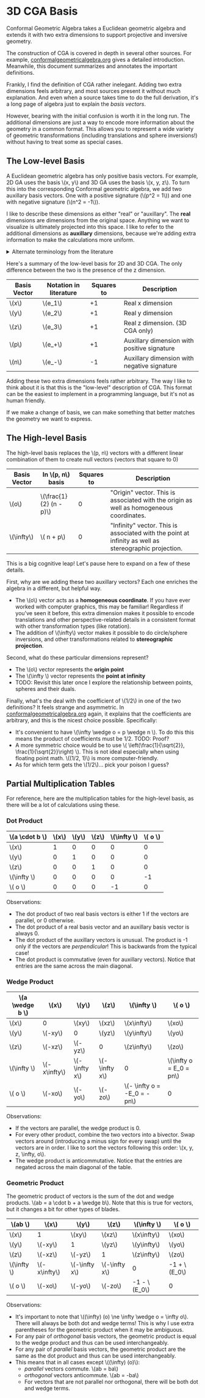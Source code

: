 # 3D CGA Basis

Conformal Geometric Algebra takes a Euclidean geometric algebra and extends it with
two extra dimensions to support projective and inversive geometry.

The construction of CGA is covered in depth in several other sources. For example,
[conformalgeometricalgebra.org](https://www.conformalgeometricalgebra.org/wiki/index.php?title=Main_Page)
gives a detailed introduction. Meanwhile, this document summarizes and
annotates the important definitions.

Frankly, I find the definition of CGA rather inelegant. Adding two extra
dimensions feels arbitrary, and most sources present it without much
explanation. And even when a source takes time to do the full derivation,
it's a long page of algebra just to explain the _basis vectors_. 

However, bearing with the initial confusion is worth it in the long run.
The additional dimensions are just a way to encode more information about the
geometry in a common format. This allows you to represent a wide variety of
geometric transformations (including translations and sphere inversions!) 
without having to treat some as special cases.

## The Low-level Basis

A Euclidean geometric algebra has only positive basis vectors. For example,
2D GA uses the basis \\(x, y\\) and 3D GA uses the basis \\(x, y, z\\). To turn 
this into the corresponding Conformal geometric algebra, we add two
auxillary basis vectors. One with a positive signature (\\(p^2 = 1\\)) and one with 
negative signature (\\(n^2 = -1\\)).

I like to describe these dimensions as either "real" or "auxillary". The
**real** dimensions are dimensions from the original space. Anything we want
to visualize is ultimately projected into this space. I like to refer
to the additional dimensions as **auxillary** dimensions, because we're
adding extra information to make the calculations more uniform. 

<details>
<summary>Alternate terminology from the literature</summary>
There are other
names for this. For example, the <a href="https://clifford.readthedocs.io/en/stable/tutorials/cga/">Python <kbd>clifford</kbd> docs</a>
calls this the <a href="https://en.wikipedia.org/wiki/Minkowski_plane">Minkowski Plane</a>. I'm not familiar with that concept and it adds complexity to the definition.
</details>

Here's a summary of the low-level basis for 2D and 3D CGA. The only difference
between the two is the presence of the z dimension.

| Basis Vector | Notation in literature | Squares to | Description |
| --- | --- |---| --- |
| \\(x\\) | \\(e_1\\) | +1 | Real x dimension |
| \\(y\\) | \\(e_2\\) | +1 | Real y dimension |
| \\(z\\) | \\(e_3\\) | +1 | Real z dimension. (3D CGA only) |
| \\(p\\) | \\(e_+\\) | +1 | Auxillary dimension with positive signature |
| \\(n\\) | \\(e_-\\) | -1 | Auxillary dimension with negative signature |

Adding these two extra dimensions feels rather arbitrary. The way I like
to think about it is that this is the "low-level" description of CGA. This
format can be the easiest to implement in a programming language, but it's
not as human friendly.

If we make a change of basis, we can make something that better matches the
geometry we want to express.

## The High-level Basis

The high-level basis replaces the \\(p, n\\) vectors with a different linear
combination of them to create null vectors (vectors that square to 0)

| Basis Vector | In \\(p, n\\) basis | Squares to | Description |
|---|---|---|---|
| \\(o\\) | \\(\frac{1}{2} (n - p)\\) | 0 | "Origin" vector. This is associated with the origin as well as homogeneous coordinates. |
| \\(\infty\\) | \\( n + p\\) | 0 | "Infinity" vector. This is associated with the point at infinity as well as stereographic projection. |

This is a big cognitive leap! Let's pause here to expand on a few of these
details.

First, why are we adding these two auxillary vectors? Each one enriches the
algebra in a different, but helpful way.

- The \\(o\\) vector acts as a **homogeneous coordinate**. If you have ever worked with computer graphics, this may be familiar! Regardless if you've seen it before, this extra dimension makes it possible to encode translations and other perspective-related details in a consistent format with other transformation types (like rotation).
- The addition of \\(\infty\\) vector makes it possible to do circle/sphere inversions, and other transformations related to **stereographic projection**.

Second, what do these particular dimensions represent?

- The \\(o\\) vector represents the **origin point**
- The \\(\infty \\) vector represents the **point at infinity**
- TODO: Revisit this later once I explore the relationship between points, spheres and their duals.

Finally, what's the deal with the coefficient of \\(1/2\\) in one of the two
definitions? It feels strange and asymmetric. In [conformalgeometricalgebra.org](https://www.conformalgeometricalgebra.org/wiki/index.php?title=Main_Page) 
again, it explains that the coefficients are arbitrary, and this is the nicest choice possible. Specifically:

- It's convenient to have \\(\infty \wedge o = p \wedge n \\). To do this this means the product of coefficients must be 1/2. TODO: Proof?
- A more symmetric choice would be to use \\( \left(\frac{1}{\sqrt{2}}, \frac{1}{\sqrt{2}}\right) \\). This is not ideal especially when using floating point math. \\((1/2, 1)\\) is more computer-friendly.
- As for which term gets the \\(1/2\\)... pick your poison I guess?

## Partial Multiplication Tables

For reference, here are the multiplication tables for the high-level basis, as
there will be a lot of calculations using these. 

### Dot Product

| \\(a \cdot b \\)| \\(x\\) | \\(y\\) | \\(z\\) | \\(\infty \\) | \\( o \\) |
|---|---|---|---|---|---|
| \\(x\\)       | 1 | 0 | 0 | 0  | 0 |
| \\(y\\)       | 0 | 1 | 0 | 0  | 0 | 
| \\(z\\)       | 0 | 0 | 1 | 0  | 0 |
| \\(\infty \\) | 0 | 0 | 0 | 0  | -1 | 
| \\( o \\)     | 0 | 0 | 0 | -1 | 0 |

Observations:

- The dot product of two real basis vectors is either 1 if the vectors are parallel, or 0 otherwise.
- The dot product of a real basis vector and an auxillary basis vector is always 0.
- The dot product of the auxillary vectors is unusual. The product is -1 only if the vectors are _perpendicular_! This is backwards from the typical case!
- The dot product is commutative (even for auxillary vectors). Notice that entries are the same across the main diagonal.

### Wedge Product

| \\(a \wedge b \\)| \\(x\\) | \\(y\\) | \\(z\\) | \\(\infty \\) | \\( o \\) |
|---|---|---|---|---|---|
| \\(x\\)       | 0              | \\(xy\\)        | \\(xz\\)        | \\(x\infty\\)  | \\(xo\\)       |
| \\(y\\)       | \\(-xy\\)      | 0               | \\(yz\\)        | \\(y\infty\\)  | \\(yo\\)       | 
| \\(z\\)       | \\(-xz\\)      | \\(-yz\\)       | 0               | \\(z\infty\\)  | \\(zo\\)       |
| \\(\infty \\) | \\(-x\infty\\) | \\(-\infty x\\) | \\(-\infty x\\) | 0              | \\(\infty o = E_0 = pn\\) | 
| \\( o \\)     | \\(-xo\\)      | \\(-yo\\)       | \\(-zo\\)       | \\(- \infty o = -E_0 = -pn\\)      | 0              |

Observations:

- If the vectors are parallel, the wedge product is 0.
- For every other product, combine the two vectors into a bivector. Swap vectors around (introducing a minus sign for every swap) until the vectors are in order. I like to sort the vectors following this order: \\(x, y, z, \infty,  o\\).
- The wedge product is anticommutative. Notice that the entries are negated across the main diagonal of the table. 

### Geometric Product

The geometric product of vectors is the sum of the dot and wedge products. \\(ab = a \cdot b + a \wedge b\\).
Note that this is true for vectors, but it changes a bit for other types of blades.

| \\(ab \\)| \\(x\\) | \\(y\\) | \\(z\\) | \\(\infty \\) | \\( o \\) |
|---|---|---|---|---|---|
| \\(x\\)       | 1              | \\(xy\\)        | \\(xz\\)        | \\(x\infty\\)  | \\(xo\\)       |
| \\(y\\)       | \\(-xy\\)      | 1               | \\(yz\\)        | \\(y\infty\\)  | \\(yo\\)       | 
| \\(z\\)       | \\(-xz\\)      | \\(-yz\\)       | 1               | \\(z\infty\\)  | \\(zo\\)       |
| \\(\infty \\) | \\(-x\infty\\) | \\(-\infty x\\) | \\(-\infty x\\) | 0              | -1 + \\(E_0\\) | 
| \\( o \\)     | \\(-xo\\)      | \\(-yo\\)       | \\(-zo\\)       | -1 - \\(E_0\\) | 0              |

Observations:

- It's important to note that \\((\infty) (o) \ne \infty \wedge o = \infty o\\). There will always be both dot and wedge terms! This is why I use extra parentheses for the geometric product when it may be ambiguous.
- For any pair of _orthogonal_ basis vectors, the geometric product is equal to the wedge product and thus can be used interchangeably.
- For any pair of _parallel_ basis vectors, the geometric product are the same as the dot product and thus can be used interchangeably.
- This means that in all cases except \\((\infty) (o)\\):
    - _parallel_ vectors commute. \\(ab = ba\\)
    - _orthogonal_ vectors anticommute. \\(ab = -ba\\)
    - For vectors that are not parallel nor orthogonal, there will be both dot and wedge terms.